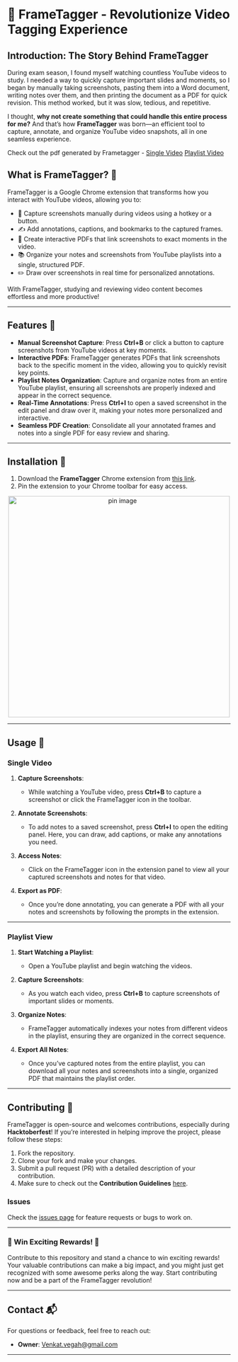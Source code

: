 # 🎥 FrameTagger - Revolutionize Video Tagging Experience

## Introduction: The Story Behind FrameTagger

During exam season, I found myself watching countless YouTube videos to study. I needed a way to quickly capture important slides and moments, so I began by manually taking screenshots, pasting them into a Word document, writing notes over them, and then printing the document as a PDF for quick revision. This method worked, but it was slow, tedious, and repetitive.

I thought, **why not create something that could handle this entire process for me?** And that’s how **FrameTagger** was born—an efficient tool to capture, annotate, and organize YouTube video snapshots, all in one seamless experience.

Check out the pdf generated by Frametagger - [Single Video](https://frametagger.com/How%20your%20vision%20determines%20your%20reality%20_%20Bryan%20William%20Jones%20_%20TEDxBerlin.pdf#toolbar=1)
 [Playlist Video](https://frametagger.com/Introduction%20to%20Operating%20Systems%20playlistview.pdf#toolbar=1)

## What is FrameTagger? 🤔

FrameTagger is a Google Chrome extension that transforms how you interact with YouTube videos, allowing you to:
- 📸 Capture screenshots manually during videos using a hotkey or a button.
- ✍️ Add annotations, captions, and bookmarks to the captured frames.
- 📄 Create interactive PDFs that link screenshots to exact moments in the video.
- 📚 Organize your notes and screenshots from YouTube playlists into a single, structured PDF.
- ✏️ Draw over screenshots in real time for personalized annotations.

With FrameTagger, studying and reviewing video content becomes effortless and more productive!

---

## Features 🌟

- **Manual Screenshot Capture**: Press **Ctrl+B** or click a button to capture screenshots from YouTube videos at key moments.
- **Interactive PDFs**: FrameTagger generates PDFs that link screenshots back to the specific moment in the video, allowing you to quickly revisit key points.
- **Playlist Notes Organization**: Capture and organize notes from an entire YouTube playlist, ensuring all screenshots are properly indexed and appear in the correct sequence.
- **Real-Time Annotations**: Press **Ctrl+I** to open a saved screenshot in the edit panel and draw over it, making your notes more personalized and interactive.
- **Seamless PDF Creation**: Consolidate all your annotated frames and notes into a single PDF for easy review and sharing.

---

## Installation 🔧

1. Download the **FrameTagger** Chrome extension from [this link](https://chromewebstore.google.com/detail/frametagger/ppogfckcfolngoiadhmgflfndgmaijph).
2. Pin the extension to your Chrome toolbar for easy access.
<p align="center">
    <img style="text-align: center" src="https://raw.githubusercontent.com/umeshSinghVerma/Youtube-Notes/main/Assets/frametagger-pin.png" alt="pin image" height="500">
</p>

---

## Usage 🚀

### Single Video

1. **Capture Screenshots**:
   - While watching a YouTube video, press **Ctrl+B** to capture a screenshot or click the FrameTagger icon in the toolbar.
   
2. **Annotate Screenshots**:
   - To add notes to a saved screenshot, press **Ctrl+I** to open the editing panel. Here, you can draw, add captions, or make any annotations you need.

3. **Access Notes**:
   - Click on the FrameTagger icon in the extension panel to view all your captured screenshots and notes for that video.

4. **Export as PDF**:
   - Once you’re done annotating, you can generate a PDF with all your notes and screenshots by following the prompts in the extension.

---

### Playlist View

1. **Start Watching a Playlist**:
   - Open a YouTube playlist and begin watching the videos.

2. **Capture Screenshots**:
   - As you watch each video, press **Ctrl+B** to capture screenshots of important slides or moments.

3. **Organize Notes**:
   - FrameTagger automatically indexes your notes from different videos in the playlist, ensuring they are organized in the correct sequence.

4. **Export All Notes**:
   - Once you’ve captured notes from the entire playlist, you can download all your notes and screenshots into a single, organized PDF that maintains the playlist order.

---

## Contributing 🤝

FrameTagger is open-source and welcomes contributions, especially during **Hacktoberfest**! If you’re interested in helping improve the project, please follow these steps:

1. Fork the repository.
2. Clone your fork and make your changes.
3. Submit a pull request (PR) with a detailed description of your contribution.
4. Make sure to check out the **Contribution Guidelines** [here](https://github.com/umeshSinghVerma/Frametagger/blob/main/CONTRIBUTION.md).

### Issues
Check the [issues page](https://github.com/umeshSinghVerma/Frametagger/issues) for feature requests or bugs to work on.

---

### 🎉 Win Exciting Rewards! 🎁
Contribute to this repository and stand a chance to win exciting rewards! Your valuable contributions can make a big impact, and you might just get recognized with some awesome perks along the way. Start contributing now and be a part of the FrameTagger revolution!

---

## Contact 📬

For questions or feedback, feel free to reach out:

- **Owner**: Venkat.vegah@gmail.com

---
